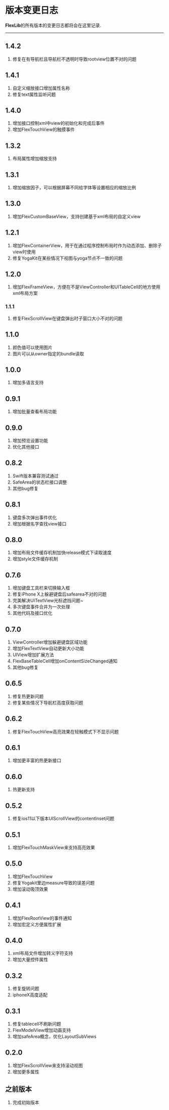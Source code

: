 # 版本变更日志
**FlexLib**的所有版本的变更日志都将会在这里记录.

---

## 1.4.2
1. 修复在有导航栏且导航栏不透明时导致rootview位置不对的问题

## 1.4.1
1. 自定义缩放接口增加属性名称
2. 修复text属性监听问题

## 1.4.0
1. 增加接口控制xml中view的初始化和完成后事件
2. 增加FlexTouchView的触摸事件

## 1.3.2
1. 布局属性增加缩放支持

## 1.3.1
1. 增加缩放因子，可以根据屏幕不同给字体等设置相应的缩放比例

## 1.3.0
1. 增加FlexCustomBaseView，支持创建基于xml布局的自定义view

## 1.2.1
1. 增加FlexContainerView，用于在通过程序控制布局时作为动态添加、删除子view时使用
2. 修复YogaKit在某些情况下视图与yoga节点不一致的问题

## 1.2.0
1. 增加FlexFrameView，方便在不是ViewController和UITableCell的地方使用xml布局方案

### 1.1.1
1. 修复FlexScrollView在键盘弹出时子窗口大小不对的问题

## 1.1.0
1. 颜色值可以使用图片
2. 图片可以从owner指定的bundle读取

## 1.0.0
1. 增加多语言支持

## 0.9.1
1. 增加批量查看布局功能

## 0.9.0
1. 增加预览设置功能
2. 优化其他接口

## 0.8.2
1. Swift版本兼容测试通过
2. SafeArea的状态栏接口调整
3. 其他bug修复

## 0.8.1
1. 键盘多次弹出事件优化
2. 增加根据名字查找view接口


## 0.8.0
1. 增加布局文件缓存机制加快release模式下读取速度
2. 增加style文件缓存机制

## 0.7.6
1. 增加键盘工具栏来切换输入框
2. 修复iPhone X上躲避键盘后safearea不对的问题
3. 完美解决UITextView光标遮挡问题~
4. 多次键盘事件合并为一次处理
5. 其他代码及接口优化

## 0.7.0
1. ViewController增加躲避键盘区域功能
2. 增加FlexTextView自动更新大小功能
3. UIView增加扩展方法
4. FlexBaseTableCell增加onContentSizeChanged通知
5. 其他bug修复


## 0.6.5
1. 修复热更新问题
2. 修复某些情况下导航栏高度获取问题


## 0.6.2
1. 修复FlexTouchView高亮效果在轻触模式下不显示问题

## 0.6.1
1. 增加更丰富的热更新接口

## 0.6.0
1. 热更新支持

## 0.5.2
1. 修复ios11以下版本UIScrollView的contentInset问题

## 0.5.1
1. 增加FlexTouchMaskView来支持高亮效果

## 0.5.0
1. 增加FlexTouchView
2. 修复Yogakit里边measure导致的误差问题
3. 增加滚动吸顶效果

## 0.4.1
1. 增加FlexRootView的事件通知
2. 增加宏定义方便属性扩展
 
## 0.4.0
1. xml布局文件增加转义字符支持
2. 增加大量控件属性

## 0.3.2
1. 修复旋转问题
2. iphoneX高度适配

## 0.3.1
1. 修复tablecell不刷新问题
2. FlexModelView增加动画支持
3. 增加safeArea概念，优化LayoutSubViews

## 0.2.0
1. 增加FlexScrollView来支持滚动视图
2. 增加更多属性

## 之前版本
1. 完成初始版本
 
